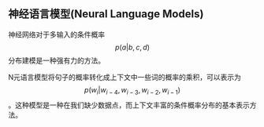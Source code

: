 ## 神经语言模型\(Neural Language Models\)

神经网络对于多输入的条件概率$$p(a|b,c,d)$$分布建模是一种强有力的方法。

N元语言模型将句子的概率转化成上下文中一些词的概率的乘积，可以表示为$$p(w_i|w_{i-4},w_{i-3},w_{i-2},w_{i-1})$$。这种模型是一种在我们缺少数据点，而上下文丰富的条件概率分布的基本表示方法。


